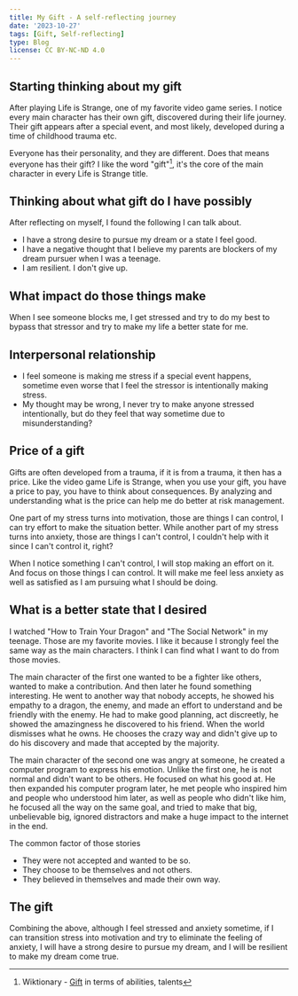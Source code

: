 ```yaml
---
title: My Gift - A self-reflecting journey
date: '2023-10-27'
tags: [Gift, Self-reflecting]
type: Blog
license: CC BY-NC-ND 4.0
---
```


## Starting thinking about my gift

After playing Life is Strange, one of my favorite video game series. I notice every main character has their own gift, discovered during their life journey. Their gift appears after a special event, and most likely, developed during a time of childhood trauma etc.

Everyone has their personality, and they are different. Does that means everyone has their gift? I like the word "gift"[^1], it's the core of the main character in every Life is Strange title.

## Thinking about what gift do I have possibly

After reflecting on myself, I found the following I can talk about.

- I have a strong desire to pursue my dream or a state I feel good.
- I have a negative thought that I believe my parents are blockers of my dream pursuer when I was a teenage.
- I am resilient. I don't give up.

## What impact do those things make

When I see someone blocks me, I get stressed and try to do my best to bypass that stressor and try to make my life a better state for me.

## Interpersonal relationship

- I feel someone is making me stress if a special event happens, sometime even worse that I feel the stressor is intentionally making stress.
- My thought may be wrong, I never try to make anyone stressed intentionally, but do they feel that way sometime due to misunderstanding?

## Price of a gift

Gifts are often developed from a trauma, if it is from a trauma, it then has a price. Like the video game Life is Strange, when you use your gift, you have a price to pay, you have to think about consequences. By analyzing and understanding what is the price can help me do better at risk management.

One part of my stress turns into motivation, those are things I can control, I can try effort to make the situation better. While another part of my stress turns into anxiety, those are things I can't control, I couldn't help with it since I can't control it, right?

When I notice something I can't control, I will stop making an effort on it. And focus on those things I can control. It will make me feel less anxiety as well as satisfied as I am pursuing what I should be doing.

## What is a better state that I desired

I watched "How to Train Your Dragon" and "The Social Network" in my teenage. Those are my favorite movies. I like it because I strongly feel the same way as the main characters. I think I can find what I want to do from those movies.

The main character of the first one wanted to be a fighter like others, wanted to make a contribution. And then later he found something interesting. He went to another way that nobody accepts, he showed his empathy to a dragon, the enemy, and made an effort to understand and be friendly with the enemy. He had to make good planning, act discreetly, he showed the amazingness he discovered to his friend. When the world dismisses what he owns. He chooses the crazy way and didn't give up to do his discovery and made that accepted by the majority.

The main character of the second one was angry at someone, he created a computer program to express his emotion. Unlike the first one, he is not normal and didn't want to be others. He focused on what his good at. He then expanded his computer program later, he met people who inspired him and people who understood him later, as well as people who didn't like him, he focused all the way on the same goal, and tried to make that big, unbelievable big, ignored distractors and make a huge impact to the internet in the end.

The common factor of those stories

- They were not accepted and wanted to be so.
- They choose to be themselves and not others.
- They believed in themselves and made their own way.

## The gift

Combining the above, although I feel stressed and anxiety sometime, if I can transition stress into motivation and try to eliminate the feeling of anxiety, I will have a strong desire to pursue my dream, and I will be resilient to make my dream come true.

[^1]: Wiktionary - [Gift](https://en.wiktionary.org/wiki/gift#Noun) in terms of abilities, talents
